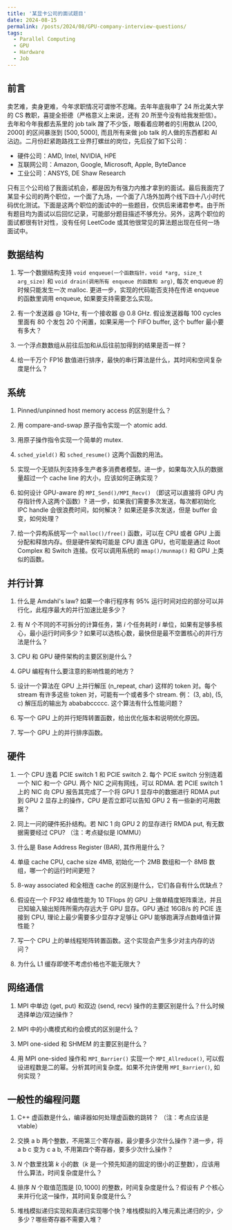 ```yaml
---
title: '某显卡公司的面试题目'
date: 2024-08-15
permalink: /posts/2024/08/GPU-company-interview-questions/
tags: 
  - Parallel Computing
  - GPU
  - Hardware
  - Job
---
```


## 前言

卖艺难，卖身更难，今年求职情况可谓惨不忍睹。去年年底我申了 24 所北美大学的 CS 教职，喜提全拒德（严格意义上来说，还有 20 所至今没有给我发拒信）。去年和今年我都去系里的 job talk 蹭了不少饭，眼看着应聘者的引用数从 $[200, 2000]$ 的区间暴涨到 $[500, 5000]$, 而且所有来做 job talk 的人做的东西都和 AI 沾边。二月份赶紧跑路找工业界打螺丝的岗位，先后投了如下公司：

* 硬件公司：AMD, Intel, NVIDIA, HPE
* 互联网公司：Amazon, Google, Microsoft, Apple, ByteDance
* 工业公司：ANSYS, DE Shaw Research

只有三个公司给了我面试机会，都是因为有强力内推才拿到的面试。最后我面完了某显卡公司的两个职位，一个面了九场，一个面了八场外加两个线下四十八小时代码优化测试。下面是这两个职位的面试中的一些题目，仅供后来诸君参考。由于所有题目均为面试以后回忆记录，可能部分题目描述不够充分。另外，这两个职位的面试都很有针对性，没有任何 LeetCode 或其他很常见的算法题出现在任何一场面试中。

## 数据结构

1. 写一个数据结构支持 `void enqueue(一个函数指针，void *arg, size_t arg_size)` 和 `void drain(调用所有 enqueue 的函数和 arg)`, 每次 enqueue 的时候只能发生一次 malloc. 更进一步，实现的代码能否支持在传进 enqueue 的函数里调用 enqueue, 如果要支持需要怎么实现。

2. 有一个发送器 @ 1GHz, 有一个接收器 @ 0.8 GHz. 假设发送器每 100 cycles 里面有 80 个发包 20 个闲置，如果采用一个 FIFO buffer, 这个 buffer 最小要有多大？

3. 一个浮点数数组从前往后加和从后往前加得到的结果是否一样？

4. 给一千万个 FP16 数值进行排序，最快的串行算法是什么，其时间和空间复杂度是什么？

## 系统

1. Pinned/unpinned host memory access 的区别是什么？

2. 用 compare-and-swap 原子指令实现一个 atomic add.

3. 用原子操作指令实现一个简单的 mutex.

4. `sched_yield()` 和 `sched_resume()` 这两个函数的用法。

5. 实现一个无锁队列支持多生产者多消费者模型。进一步，如果每次入队的数据量超过一个 cache line 的大小，应该如何正确实现？

6. 如何设计 GPU-aware 的 `MPI_Send()/MPI_Recv()` （即这可以直接将 GPU 内存指针传入这两个函数）? 进一步，如果我们需要多次发送，每次都初始化 IPC handle 会很浪费时间，如何解决？ 如果还是多次发送，但是 buffer 会变，如何处理？

7. 给一个异构系统写一个 `malloc()/free()` 函数，可以在 CPU 或者 GPU 上面分配和释放内存。但是硬件架构可能是 CPU 直连 GPU，也可能是通过 Root Complex 和 Switch 连接。仅可以调用系统的 `mmap()/munmap()` 和 GPU 上类似的函数。

## 并行计算

1. 什么是 Amdahl's law? 如果一个串行程序有 95% 运行时间对应的部分可以并行化，此程序最大的并行加速比是多少？

2. 有 $N$ 个不同的不可拆分的计算任务，第 $i$ 个任务耗时 $i$ 单位，如果有足够多核心，最小运行时间多少？如果可以选核心数，最快但是最不空置核心的并行方法是什么？

3. CPU 和 GPU 硬件架构的主要区别是什么？

4. GPU 编程有什么要注意的影响性能的地方？

5. 设计一个算法在 GPU 上并行解压 (n_repeat, char) 这样的 token 对。每个 stream 有许多这些 token 对，可能有一个或者多个 stream. 例： (3, ab), (5, c) 解压后的输出为 abababccccc. 这个算法有什么性能问题？

6. 写一个 GPU 上的并行矩阵转置函数，给出优化版本和说明优化原因。

7. 写一个 GPU 上的并行排序函数。

## 硬件

1. 一个 CPU 连着 PCIE switch 1 和 PCIE switch 2. 每个 PCIE switch 分别连着一个 NIC 和一个 GPU. 两个 NIC 之间有网线，可以 RDMA. 若 PCIE switch 1 上的 NIC 向 CPU 报告其完成了一个将 GPU 1 显存中的数据进行 RDMA put 到 GPU 2 显存上的操作，CPU 是否立即可以告知 GPU 2 有一些新的可用数据？

2. 同上一问的硬件拓扑结构。若 NIC 1 向 GPU 2 的显存进行 RMDA put, 有无数据需要经过 CPU? （注：考点疑似是 IOMMU）

3. 什么是 Base Address Register (BAR), 其作用是什么？

4. 单级 cache CPU, cache size 4MB, 初始化一个 2MB 数组和一个 8MB 数组，哪一个的运行时间更短？

5. 8-way associated 和全相连 cache 的区别是什么，它们各自有什么优缺点？

6. 假设在一个 FP32 峰值性能为 10 TFlops 的 GPU 上做单精度矩阵乘法，并且已知输入输出矩阵所需内存远大于 GPU 显存。GPU 通过 16GB/s 的 PCIE 连接到 CPU, 理论上最少需要多少显存才足够让 GPU 能够跑满浮点数峰值计算性能？

7. 写一个 CPU 上的单线程矩阵转置函数。这个实现会产生多少对主内存的访问？

8. 为什么 L1 缓存即使不考虑价格也不能无限大？

## 网络通信

1. MPI 中单边 (get, put) 和双边 (send, recv) 操作的主要区别是什么？什么时候选择单边/双边操作？

2. MPI 中的小鹰模式和约会模式的区别是什么？

3. MPI one-sided 和 SHMEM 的主要区别是什么？

4. 用 MPI one-sided 操作和 `MPI_Barrier()` 实现一个 `MPI_Allreduce()`, 可以假设进程数是二的幂。分析其时间复杂度。如果不允许使用 `MPI_Barrier()`, 如何实现？

## 一般性的编程问题

1. C++ 虚函数是什么，编译器如何处理虚函数的跳转？ （注：考点应该是vtable）

2. 交换 a b 两个整数，不用第三个寄存器，最少要多少次什么操作？进一步，将 a b c 变为 c a b, 不用第四个寄存器，要多少次什么操作？

3. $N$ 个数里找第 $k$ 小的数（$k$ 是一个预先知道的固定的很小的正整数），应该用什么算法，时间复杂度是什么？

4. 排序 $N$ 个取值范围是 $[0, 1000]$ 的整数，时间复杂度是什么？假设有 $P$ 个核心来并行化这一操作，其时间复杂度是什么？

5. 堆栈模拟递归实现和真递归实现哪个快？堆栈模拟的入堆元素比递归的少，少多少？哪些寄存器不需要入堆？
